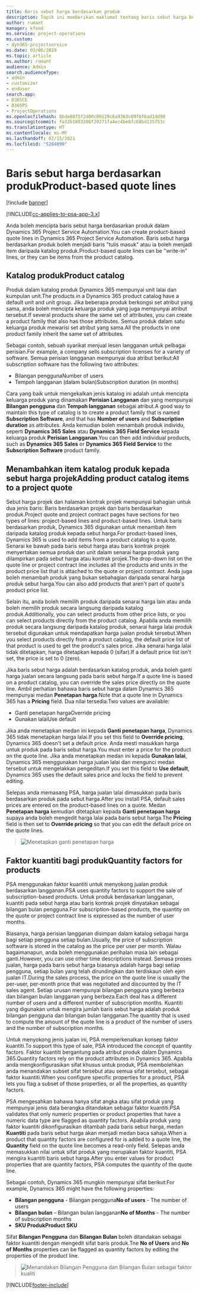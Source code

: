 ```yaml
---
title: Baris sebut harga berdasarkan produk
description: Topik ini memberikan maklumat tentang baris sebut harga berdasarkan produk.
author: rumant
manager: kfend
ms.service: project-operations
ms.custom:
- dyn365-projectservice
ms.date: 03/06/2019
ms.topic: article
ms.author: rumant
audience: Admin
search.audienceType:
- admin
- customizer
- enduser
search.app:
- D365CE
- D365PS
- ProjectOperations
ms.openlocfilehash: 8bde88f5f2d00c09129c6a9363c09f6f6ad1dd90
ms.sourcegitcommit: fa32b1893286f20271fa4ec4be8fc68bd135f53c
ms.translationtype: HT
ms.contentlocale: ms-MY
ms.lasthandoff: 02/15/2021
ms.locfileid: "5284099"
---
```

# <a name="product-based-quote-lines"></a><span data-ttu-id="653b9-103">Baris sebut harga berdasarkan produk</span><span class="sxs-lookup"><span data-stu-id="653b9-103">Product-based quote lines</span></span>

[!include [banner](../includes/psa-now-project-operations.md)]

[!INCLUDE[cc-applies-to-psa-app-3.x](../includes/cc-applies-to-psa-app-3x.md)]


<span data-ttu-id="653b9-104">Anda boleh mencipta baris sebut harga berdasarkan produk dalam Dynamics 365 Project Service Automation.</span><span class="sxs-lookup"><span data-stu-id="653b9-104">You can create product-based quote lines in Dynamics 365 Project Service Automation.</span></span> <span data-ttu-id="653b9-105">Baris sebut harga berdasarkan produk boleh menjadi baris "tulis masuk" atau ia boleh menjadi item daripada katalog produk.</span><span class="sxs-lookup"><span data-stu-id="653b9-105">Product-based quote lines can be "write-in" lines, or they can be items from the product catalog.</span></span>

## <a name="product-catalog"></a><span data-ttu-id="653b9-106">Katalog produk</span><span class="sxs-lookup"><span data-stu-id="653b9-106">Product catalog</span></span>

<span data-ttu-id="653b9-107">Produk dalam katalog produk Dynamics 365 mempunyai unit lalai dan kumpulan unit.</span><span class="sxs-lookup"><span data-stu-id="653b9-107">The products in a Dynamics 365 product catalog have a default unit and unit group.</span></span> <span data-ttu-id="653b9-108">Jika beberapa produk berkongsi set atribut yang sama, anda boleh mencipta keluarga produk yang juga mempunyai atribut tersebut.</span><span class="sxs-lookup"><span data-stu-id="653b9-108">If several products share the same set of attributes, you can create a product family that also has those attributes.</span></span> <span data-ttu-id="653b9-109">Semua produk dalam satu keluarga produk mewarisi set atribut yang sama.</span><span class="sxs-lookup"><span data-stu-id="653b9-109">All the products in one product family inherit the same set of attributes.</span></span>

<span data-ttu-id="653b9-110">Sebagai contoh, sebuah syarikat menjual lesen langganan untuk pelbagai perisian.</span><span class="sxs-lookup"><span data-stu-id="653b9-110">For example, a company sells subscription licenses for a variety of software.</span></span> <span data-ttu-id="653b9-111">Semua perisian langganan mempunyai dua atribut berikut:</span><span class="sxs-lookup"><span data-stu-id="653b9-111">All subscription software has the following two attributes:</span></span>

- <span data-ttu-id="653b9-112">Bilangan pengguna</span><span class="sxs-lookup"><span data-stu-id="653b9-112">Number of users</span></span> 
- <span data-ttu-id="653b9-113">Tempoh langganan (dalam bulan)</span><span class="sxs-lookup"><span data-stu-id="653b9-113">Subscription duration (in months)</span></span>

<span data-ttu-id="653b9-114">Cara yang baik untuk mengekalkan jenis katalog ini adalah untuk mencipta keluarga produk yang dinamakan **Perisian Langganan** dan yang mempunyai **Bilangan pengguna** dan **Tempoh langganan** sebagai atribut.</span><span class="sxs-lookup"><span data-stu-id="653b9-114">A good way to maintain this type of catalog is to create a product family that is named **Subscription Software**, and that has **Number of users** and **Subscription duration** as attributes.</span></span> <span data-ttu-id="653b9-115">Anda kemudian boleh menambah produk individu, seperti **Dynamics 365 Sales** atau **Dynamics 365 Field Service** kepada keluarga produk **Perisian Langganan**.</span><span class="sxs-lookup"><span data-stu-id="653b9-115">You can then add individual products, such as **Dynamics 365 Sales** or **Dynamics 365 Field Service** to the **Subscription Software** product family.</span></span>

## <a name="adding-product-catalog-items-to-a-project-quote"></a><span data-ttu-id="653b9-116">Menambahkan item katalog produk kepada sebut harga projek</span><span class="sxs-lookup"><span data-stu-id="653b9-116">Adding product catalog items to a project quote</span></span>

<span data-ttu-id="653b9-117">Sebut harga projek dan halaman kontrak projek mempunyai bahagian untuk dua jenis baris: Baris berdasarkan projek dan baris berdasarkan produk.</span><span class="sxs-lookup"><span data-stu-id="653b9-117">Project quote and project contract pages have sections for two types of lines: project-based lines and product-based lines.</span></span> <span data-ttu-id="653b9-118">Untuk baris berdasarkan produk, Dynamics 365 digunakan untuk menambah item daripada katalog produk kepada sebut harga.</span><span class="sxs-lookup"><span data-stu-id="653b9-118">For product-based lines, Dynamics 365 is used to add items from a product catalog to a quote.</span></span> <span data-ttu-id="653b9-119">Senarai ke bawah pada baris sebut harga atau baris kontrak projek menyertakan semua produk dan unit dalam senarai harga produk yang dilampirkan pada sebut harga atau kontrak projek.</span><span class="sxs-lookup"><span data-stu-id="653b9-119">The drop-down list on the quote line or project contract line includes all the products and units in the product price list that is attached to the quote or project contract.</span></span> <span data-ttu-id="653b9-120">Anda juga boleh menambah produk yang bukan sebahagian daripada senarai harga produk sebut harga.</span><span class="sxs-lookup"><span data-stu-id="653b9-120">You can also add products that aren't part of quote's product price list.</span></span>

<span data-ttu-id="653b9-121">Selain itu, anda boleh memilih produk daripada senarai harga lain atau anda boleh memilih produk secara langsung daripada katalog produk.</span><span class="sxs-lookup"><span data-stu-id="653b9-121">Additionally, you can select products from other price lists, or you can select products directly from the product catalog.</span></span> <span data-ttu-id="653b9-122">Apabila anda memilih produk secara langsung daripada katalog produk, senarai harga lalai produk tersebut digunakan untuk mendapatkan harga jualan produk tersebut.</span><span class="sxs-lookup"><span data-stu-id="653b9-122">When you select products directly from a product catalog, the default price list of that product is used to get the product's sales price.</span></span> <span data-ttu-id="653b9-123">Jika senarai harga lalai tidak ditetapkan, harga ditetapkan kepada 0 (sifar).</span><span class="sxs-lookup"><span data-stu-id="653b9-123">If a default price list isn't set, the price is set to 0 (zero).</span></span>

<span data-ttu-id="653b9-124">Jika baris sebut harga adalah berdasarkan katalog produk, anda boleh ganti harga jualan secara langsung pada baris sebut harga.</span><span class="sxs-lookup"><span data-stu-id="653b9-124">If a quote line is based on a product catalog, you can override the sales price directly on the quote line.</span></span> <span data-ttu-id="653b9-125">Ambil perhatian bahawa baris sebut harga dalam Dynamics 365 mempunyai medan **Penetapan harga**.</span><span class="sxs-lookup"><span data-stu-id="653b9-125">Note that a quote line in Dynamics 365 has a **Pricing** field.</span></span> <span data-ttu-id="653b9-126">Dua nilai tersedia:</span><span class="sxs-lookup"><span data-stu-id="653b9-126">Two values are available:</span></span>

- <span data-ttu-id="653b9-127">Ganti penetapan harga</span><span class="sxs-lookup"><span data-stu-id="653b9-127">Override pricing</span></span>  
- <span data-ttu-id="653b9-128">Gunakan lalai</span><span class="sxs-lookup"><span data-stu-id="653b9-128">Use default</span></span>

<span data-ttu-id="653b9-129">Jika anda menetapkan medan ini kepada **Ganti penetapan harga**, Dynamics 365 tidak menetapkan harga lalai.</span><span class="sxs-lookup"><span data-stu-id="653b9-129">If you set this field to **Override pricing**, Dynamics 365 doesn't set a default price.</span></span> <span data-ttu-id="653b9-130">Anda mesti masukkan harga untuk produk pada baris sebut harga.</span><span class="sxs-lookup"><span data-stu-id="653b9-130">You must enter a price for the product on the quote line.</span></span> <span data-ttu-id="653b9-131">Jika anda menetapkan medan ini kepada **Gunakan lalai**, Dynamics 365 menggunakan harga jualan lalai dan mengunci medan tersebut untuk mengelakkan pengeditan.</span><span class="sxs-lookup"><span data-stu-id="653b9-131">If you set this field to **Use default**, Dynamics 365 uses the default sales price and locks the field to prevent editing.</span></span>

<span data-ttu-id="653b9-132">Selepas anda memasang PSA, harga jualan lalai dimasukkan pada baris berdasarkan produk pada sebut harga.</span><span class="sxs-lookup"><span data-stu-id="653b9-132">After you install PSA, default sales prices are entered on the product-based lines on a quote.</span></span> <span data-ttu-id="653b9-133">Medan **Penetapan harga** kemudian ditetapkan kepada **Ganti penetapan harga** supaya anda boleh mengedit harga lalai pada baris sebut harga.</span><span class="sxs-lookup"><span data-stu-id="653b9-133">The **Pricing** field is then set to **Override pricing** so that you can edit the default price on the quote lines.</span></span>

> ![Menetapkan ganti penetapan harga](media/basic-guide-10.png)
 
## <a name="quantity-factors-for-products"></a><span data-ttu-id="653b9-135">Faktor kuantiti bagi produk</span><span class="sxs-lookup"><span data-stu-id="653b9-135">Quantity factors for products</span></span>

<span data-ttu-id="653b9-136">PSA menggunakan faktor kuantiti untuk menyokong jualan produk berdasarkan langganan.</span><span class="sxs-lookup"><span data-stu-id="653b9-136">PSA uses quantity factors to support the sale of subscription-based products.</span></span> <span data-ttu-id="653b9-137">Untuk produk berdasarkan langganan, kuantiti pada sebut harga atau baris kontrak projek dinyatakan sebagai bilangan bulan pengguna.</span><span class="sxs-lookup"><span data-stu-id="653b9-137">For subscription-based products, the quantity on the quote or project contract line is expressed as the number of user months.</span></span>

<span data-ttu-id="653b9-138">Biasanya, harga perisian langganan disimpan dalam katalog sebagai harga bagi setiap pengguna setiap bulan.</span><span class="sxs-lookup"><span data-stu-id="653b9-138">Usually, the price of subscription software is stored in the catalog as the price per user per month.</span></span> <span data-ttu-id="653b9-139">Walau bagaimanapun, anda boleh menggunakan perihalan masa lain sebagai ganti.</span><span class="sxs-lookup"><span data-stu-id="653b9-139">However, you can use other time descriptions instead.</span></span> <span data-ttu-id="653b9-140">Semasa proses jualan, harga pada baris sebut harga biasanya adalah harga bagi setiap pengguna, setiap bulan yang telah dirundingkan dan terdiskaun oleh ejen jualan IT.</span><span class="sxs-lookup"><span data-stu-id="653b9-140">During the sales process, the price on the quote line is usually the per-user, per-month price that was negotiated and discounted by the IT sales agent.</span></span> <span data-ttu-id="653b9-141">Setiap urusan mempunyai bilangan pengguna yang berbeza dan bilangan bulan langganan yang berbeza.</span><span class="sxs-lookup"><span data-stu-id="653b9-141">Each deal has a different number of users and a different number of subscription months.</span></span> <span data-ttu-id="653b9-142">Kuantiti yang digunakan untuk mengira jumlah baris sebut harga adalah produk bilangan pengguna dan bilangan bulan langganan.</span><span class="sxs-lookup"><span data-stu-id="653b9-142">The quantity that is used to compute the amount of the quote line is a product of the number of users and the number of subscription months.</span></span>

<span data-ttu-id="653b9-143">Untuk menyokong jenis jualan ini, PSA memperkenalkan konsep faktor kuantiti.</span><span class="sxs-lookup"><span data-stu-id="653b9-143">To support this type of sale, PSA introduced the concept of quantity factors.</span></span> <span data-ttu-id="653b9-144">Faktor kuantiti bergantung pada atribut produk dalam Dynamics 365.</span><span class="sxs-lookup"><span data-stu-id="653b9-144">Quantity factors rely on the product attributes in Dynamics 365.</span></span> <span data-ttu-id="653b9-145">Apabila anda mengkonfigurasikan sifat khusus untuk produk, PSA membolehkan anda menandakan subset sifat tersebut atau semua sifat tersebut, sebagai faktor kuantiti.</span><span class="sxs-lookup"><span data-stu-id="653b9-145">When you configure specific properties for a product, PSA lets you flag a subset of those properties, or all the properties, as quantity factors.</span></span>

<span data-ttu-id="653b9-146">PSA mengesahkan bahawa hanya sifat angka atau sifat produk yang mempunyai jenis data berangka ditandakan sebagai faktor kuantiti.</span><span class="sxs-lookup"><span data-stu-id="653b9-146">PSA validates that only numeric properties or product properties that have a numeric data type are flagged as quantity factors.</span></span> <span data-ttu-id="653b9-147">Apabila produk yang faktor kuantiti dikonfigurasikan ditambah pada baris sebut harga, medan **Kuantiti** pada baris sebut harga akan menjadi medan baca sahaja.</span><span class="sxs-lookup"><span data-stu-id="653b9-147">When a product that quantity factors are configured for is added to a quote line, the **Quantity** field on the quote line becomes a read-only field.</span></span> <span data-ttu-id="653b9-148">Selepas anda memasukkan nilai untuk sifat produk yang merupakan faktor kuantiti, PSA mengira kuantiti baris sebut harga.</span><span class="sxs-lookup"><span data-stu-id="653b9-148">After you enter values for product properties that are quantity factors, PSA computes the quantity of the quote line.</span></span>

<span data-ttu-id="653b9-149">Sebagai contoh, Dynamics 365 mungkin mempunyai sifat berikut:</span><span class="sxs-lookup"><span data-stu-id="653b9-149">For example, Dynamics 365 might have the following properties:</span></span> 

- <span data-ttu-id="653b9-150">**Bilangan pengguna** - Bilangan pengguna</span><span class="sxs-lookup"><span data-stu-id="653b9-150">**No of users** - The number of users</span></span> 
- <span data-ttu-id="653b9-151">**Bilangan bulan** – Bilangan bulan langganan</span><span class="sxs-lookup"><span data-stu-id="653b9-151">**No of Months** - The number of subscription months</span></span>
- <span data-ttu-id="653b9-152">**SKU Produk**</span><span class="sxs-lookup"><span data-stu-id="653b9-152">**Product SKU**</span></span> 

<span data-ttu-id="653b9-153">Sifat **Bilangan Pengguna** dan **Bilangan Bulan** boleh ditandakan sebagai faktor kuantiti dengan mengedit sifat baris produk.</span><span class="sxs-lookup"><span data-stu-id="653b9-153">Tne **No of Users** and **No of Months** properties can be flagged as quantity factors by editing the properties of the product line.</span></span> 

> ![Menandakan Bilangan Pengguna dan Bilangan Bulan sebagai faktor kualiti](media/basic-guide-11.png)
 


[!INCLUDE[footer-include](../includes/footer-banner.md)]